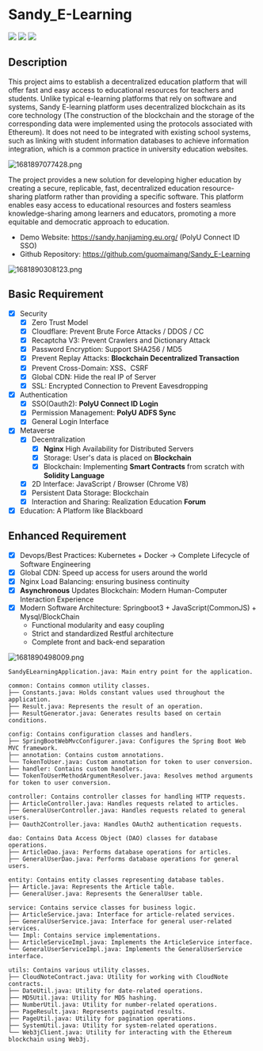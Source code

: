 # Sandy_E-Learning

![](https://img.shields.io/badge/Maven%20Build-Pass-brightgreen) ![](https://img.shields.io/badge/coverage-94%25-brightgreen) ![](https://img.shields.io/badge/Release%20Version-V0.3-orange) 

## Description

This project aims to establish a decentralized education platform that will offer fast and easy access to educational resources for teachers and students. Unlike typical e-learning platforms that rely on software and systems, Sandy E-learning platform uses decentralized blockchain as its core technology (The construction of the blockchain and the storage of the corresponding data were implemented using the protocols associated with Ethereum). It does not need to be integrated with existing school systems, such as linking with student information databases to achieve information integration, which is a common practice in university education websites. 

![1681897077428.png](https://static-file.hirsun.tech/2023/04/19/109216bf25dda.png)


The project provides a new solution for developing higher education by creating a secure, replicable, fast, decentralized education resource-sharing platform rather than providing a specific software. This platform enables easy access to educational resources and fosters seamless knowledge-sharing among learners and educators, promoting a more equitable and democratic approach to education.

- Demo Website: https://sandy.hanjiaming.eu.org/ (PolyU Connect ID SSO)
- Github Repository: https://github.com/guomaimang/Sandy_E-Learning

![1681890308123.png](https://static-file.hirsun.tech/2023/04/19/d4fcf7e9cde39.png)

## Basic Requirement
 

- [x] Security
    - [x] Zero Trust Model 
    - [x] Cloudflare: Prevent Brute Force Attacks / DDOS / CC
    - [x] Recaptcha V3: Prevent Crawlers and Dictionary Attack
    - [x] Password Encryption: Support SHA256 / MD5
    - [x] Prevent Replay Attacks: **Blockchain Decentralized Transaction**
    - [x] Prevent Cross-Domain: XSS、CSRF
    - [x] Global CDN: Hide the real IP of Server
    - [x] SSL: Encrypted Connection to Prevent Eavesdropping
- [x] Authentication
    - [x] SSO(Oauth2): **PolyU Connect ID Login**
    - [x] Permission Management: **PolyU ADFS Sync**
    - [x] General Login Interface
- [x] Metaverse
    - [x] Decentralization
        - [x] **Nginx** High Availability for Distributed Servers 
        - [x] Storage: User's data is placed on **Blockchain**
        - [x] Blockchain:  Implementing **Smart Contracts** from scratch with **Solidity Language**
    - [x] 2D Interface: JavaScript / Browser (Chrome V8)
    - [x] Persistent Data Storage: Blockchain
    - [x] Interaction and Sharing: Realization Education **Forum**
- [x] Education: A Platform like Blackboard 

## Enhanced Requirement

- [x] Devops/Best Practices: Kubernetes + Docker -> Complete Lifecycle of Software Engineering
- [x] Global CDN: Speed up access for users around the world
- [x] Nginx Load Balancing: ensuring business continuity
- [x] **Asynchronous** Updates Blockchain: Modern Human-Computer Interaction Experience
- [x] Modern Software Architecture: Springboot3 + JavaScript(CommonJS) + Mysql/BlockChain
    - Functional modularity and easy coupling
    - Strict and standardized Restful architecture
    - Complete front and back-end separation


![1681890498009.png](https://static-file.hirsun.tech/2023/04/19/bdd816de1f7e8.png)


```
SandyELearningApplication.java: Main entry point for the application.

common: Contains common utility classes.
├── Constants.java: Holds constant values used throughout the application.
├── Result.java: Represents the result of an operation.
├── ResultGenerator.java: Generates results based on certain conditions.

config: Contains configuration classes and handlers.
├── SpringBootWebMvcConfigurer.java: Configures the Spring Boot Web MVC framework.
├── annotation: Contains custom annotations.
└── TokenToUser.java: Custom annotation for token to user conversion.
├── handler: Contains custom handlers.
└── TokenToUserMethodArgumentResolver.java: Resolves method arguments for token to user conversion.

controller: Contains controller classes for handling HTTP requests.
├── ArticleController.java: Handles requests related to articles.
├── GeneralUserController.java: Handles requests related to general users.
├── Oauth2Controller.java: Handles OAuth2 authentication requests.

dao: Contains Data Access Object (DAO) classes for database operations.
├── ArticleDao.java: Performs database operations for articles.
├── GeneralUserDao.java: Performs database operations for general users.

entity: Contains entity classes representing database tables.
├── Article.java: Represents the Article table.
├── GeneralUser.java: Represents the GeneralUser table.

service: Contains service classes for business logic.
├── ArticleService.java: Interface for article-related services.
├── GeneralUserService.java: Interface for general user-related services.
└── Impl: Contains service implementations.
├── ArticleServiceImpl.java: Implements the ArticleService interface.
└── GeneralUserServiceImpl.java: Implements the GeneralUserService interface.

utils: Contains various utility classes.
├── CloudNoteContract.java: Utility for working with CloudNote contracts.
├── DateUtil.java: Utility for date-related operations.
├── MD5Util.java: Utility for MD5 hashing.
├── NumberUtil.java: Utility for number-related operations.
├── PageResult.java: Represents paginated results.
├── PageUtil.java: Utility for pagination operations.
├── SystemUtil.java: Utility for system-related operations.
└── Web3jClient.java: Utility for interacting with the Ethereum blockchain using Web3j.
```

